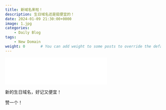 ```yaml
---
title: 新域名来啦！
description: 生日域名还是挺便宜的！
date: 2024-01-09 21:30:00+0000
image: 1.jpg
categories:
    - Daily Blog
tags:
    - New Domain
weight: 0       # You can add weight to some posts to override the default sorting (date descending)
---
```


<iframe frameborder="no" border="0" marginwidth="0" marginheight="0" width=330 height=86 src="//music.163.com/outchain/player?type=2&id=17706535&auto=1&height=66"></iframe>

新的生日域名，好记又便宜！

赞一个！